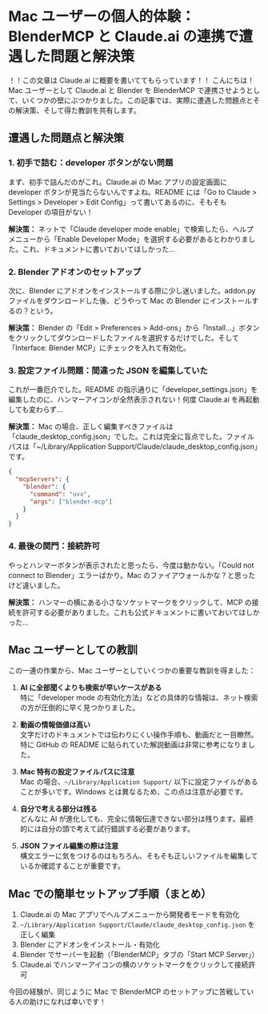 # Mac ユーザーの個人的体験：BlenderMCP と Claude.ai の連携で遭遇した問題と解決策

！！この文章は Claude.ai に概要を書いててもらっています！！
こんにちは！Mac ユーザーとして Claude.ai と Blender を BlenderMCP で連携させようとして、いくつかの壁にぶつかりました。この記事では、実際に遭遇した問題点とその解決策、そして得た教訓を共有します。

## 遭遇した問題点と解決策

### 1. 初手で詰む：developer ボタンがない問題

まず、初手で詰んだのがこれ。Claude.ai の Mac アプリの設定画面に developer ボタンが見当たらないんですよね。README には「Go to Claude > Settings > Developer > Edit Config」って書いてあるのに、そもそも Developer の項目がない！

**解決策：** ネットで「Claude developer mode enable」で検索したら、ヘルプメニューから「Enable Developer Mode」を選択する必要があるとわかりました。これ、ドキュメントに書いておいてほしかった...

### 2. Blender アドオンのセットアップ

次に、Blender にアドオンをインストールする際に少し迷いました。addon.py ファイルをダウンロードした後、どうやって Mac の Blender にインストールするの？という。

**解決策：** Blender の「Edit > Preferences > Add-ons」から「Install...」ボタンをクリックしてダウンロードしたファイルを選択するだけでした。そして「Interface: Blender MCP」にチェックを入れて有効化。

### 3. 設定ファイル問題：間違った JSON を編集していた

これが一番厄介でした。README の指示通りに「developer_settings.json」を編集したのに、ハンマーアイコンが全然表示されない！何度 Claude.ai を再起動しても変わらず...

**解決策：** Mac の場合、正しく編集すべきファイルは「claude_desktop_config.json」でした。これは完全に盲点でした。ファイルパスは「~/Library/Application Support/Claude/claude_desktop_config.json」です。

```json
{
  "mcpServers": {
    "blender": {
      "command": "uvx",
      "args": ["blender-mcp"]
    }
  }
}
```

### 4. 最後の関門：接続許可

やっとハンマーボタンが表示されたと思ったら、今度は動かない。「Could not connect to Blender」エラーばかり。Mac のファイアウォールかな？と思ったけど違いました。

**解決策：** ハンマーの横にある小さなソケットマークをクリックして、MCP の接続を許可する必要がありました。これも公式ドキュメントに書いておいてほしかった...

## Mac ユーザーとしての教訓

この一連の作業から、Mac ユーザーとしていくつかの重要な教訓を得ました：

1. **AI に全部聞くよりも検索が早いケースがある**  
   特に「developer mode の有効化方法」などの具体的な情報は、ネット検索の方が圧倒的に早く見つかりました。

2. **動画の情報価値は高い**  
   文字だけのドキュメントでは伝わりにくい操作手順も、動画だと一目瞭然。特に GitHub の README に貼られていた解説動画は非常に参考になりました。

3. **Mac 特有の設定ファイルパスに注意**  
   Mac の場合、`~/Library/Application Support/` 以下に設定ファイルがあることが多いです。Windows とは異なるため、この点は注意が必要です。

4. **自分で考える部分は残る**  
   どんなに AI が進化しても、完全に情報伝達できない部分は残ります。最終的には自分の頭で考えて試行錯誤する必要があります。

5. **JSON ファイル編集の際は注意**  
   構文エラーに気をつけるのはもちろん、そもそも正しいファイルを編集しているか確認することが重要です。

## Mac での簡単セットアップ手順（まとめ）

1. Claude.ai の Mac アプリでヘルプメニューから開発者モードを有効化
2. `~/Library/Application Support/Claude/claude_desktop_config.json` を正しく編集
3. Blender にアドオンをインストール・有効化
4. Blender でサーバーを起動（「BlenderMCP」タブの「Start MCP Server」）
5. Claude.ai でハンマーアイコンの横のソケットマークをクリックして接続許可

今回の経験が、同じように Mac で BlenderMCP のセットアップに苦戦している人の助けになれば幸いです！
